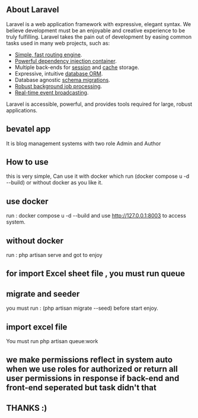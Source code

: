 ## About Laravel

Laravel is a web application framework with expressive, elegant syntax. We believe development must be an enjoyable and creative experience to be truly fulfilling. Laravel takes the pain out of development by easing common tasks used in many web projects, such as:

- [Simple, fast routing engine](https://laravel.com/docs/routing).
- [Powerful dependency injection container](https://laravel.com/docs/container).
- Multiple back-ends for [session](https://laravel.com/docs/session) and [cache](https://laravel.com/docs/cache) storage.
- Expressive, intuitive [database ORM](https://laravel.com/docs/eloquent).
- Database agnostic [schema migrations](https://laravel.com/docs/migrations).
- [Robust background job processing](https://laravel.com/docs/queues).
- [Real-time event broadcasting](https://laravel.com/docs/broadcasting).

Laravel is accessible, powerful, and provides tools required for large, robust applications.

## bevatel app

It is blog management systems with two role Admin and Author

## How to use

this is very simple, Can use it with docker which run (docker compose u -d --build)
or without docker as you like it.

## use docker
run : docker compose u -d --build
and use http://127.0.0.1:8003 to access system.

## without docker
run : php artisan serve and got to enjoy

## for import Excel sheet file , you must run queue

## migrate and seeder
you must run : (php artisan migrate --seed) before start enjoy.

## import excel file 
 You must run php artisan queue:work
## we make permissions reflect in system auto when we use roles for authorized or return all user permissions in response if back-end and front-end seperated but task didn't that 
## THANKS :)

